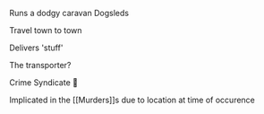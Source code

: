 Runs a dodgy caravan
Dogsleds

Travel town to town

Delivers 'stuff'

The transporter? 

Crime Syndicate 🤏

Implicated in the [[Murders]]s due to location at time of occurence
